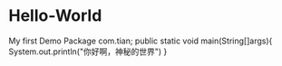 # Hello-World
My first Demo 
Package com.tian;
public static void main(String[]args){
       System.out.println("你好啊，神秘的世界") 
}
